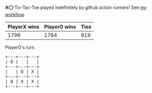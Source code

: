 :x::o: Tic-Tac-Toe played indefinitely by github action runners! See [my workflow](.github/workflows/play.yaml).

|PlayerX wins|PlayerO wins|Ties|
|-|-|-|
|1796|1764|819|

PlayerO's turn.

<pre>
+---+---+---+
| O |   |   |
+---+---+---+
|   | O | X |
+---+---+---+
| O | X | X |
+---+---+---+
</pre>